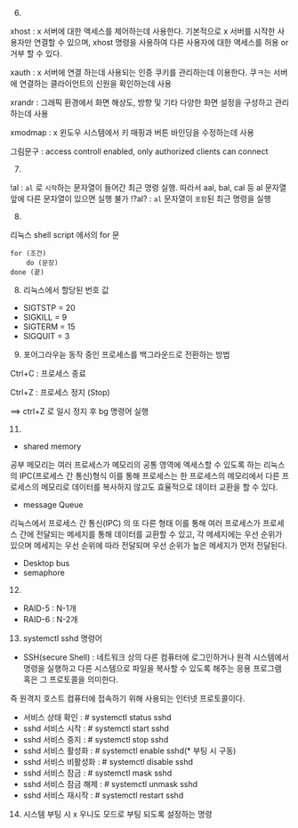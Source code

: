 
6. 
xhost : x 서버에 대한 액세스를 제어하는데 사용한다.
기본적으로 x 서버를 시작한 사용자만 연결할 수 있으며, xhost 명령을 사용하여 다른 사용자에 대한 액세스를 허용 or 거부 할 수 있다.

xauth : x 서버에 연결 하는데 사용되는 인증 쿠키를 관리하는데 이용한다.
쿠ㅋ는 서버에 연결하는 클라이언트의 신원을 확인하는데 사용

xrandr : 그래픽 환경에서 화면 해상도, 방향 및 기타 다양한 화면 설정을 구성하고 관리하는데 사용

xmodmap : x 윈도우 시스템에서 키 매핑과 버튼 바인딩을 수정하는데 사용

그림문구 : access controll enabled, only authorized clients can connect


7. 

!al : `al` 로 `시작`하는 문자열이 들어간 최근 명령 실행. 
따라서 aal, bal, cal 등 al 문자열 앞에 다른 문자열이 있으면 실행 불가
!?al? : `al` 문자열이 `포함`된 최근 명령을 실행 

8. 
리눅스 shell script 에서의 for 문
``` linux
for (조건)
    do (문장)
done (끝)
```

8. 리눅스에서 할당된 번호 값
- SIGTSTP = 20
- SIGKILL = 9
- SIGTERM = 15
- SIGQUIT = 3

9. 포어그라우늗 동작 중인 프로세스를 백그라운드로 전환하는 방법

Ctrl+C : 프로세스 종료

Ctrl+Z : 프로세스 정지 (Stop)

==> ctrl+Z 로 일시 정지 후 bg 명령어 실행


11. 
- shared memory

공부 메모리는 여러 프로세스가 메모리의 공통 영역에 엑세스할 수 있도록 하는 리눅스의 IPC(프로세스 간 통신)형식
이를 통해 프로세스는 한 프로세스의 메모리에서 다른 프로세스의 메모리로 데이터를 복사하지 않고도 효율적으로 데이터 교환을 할 수 있다.

- message Queue

리눅스에서 프로세스 간 통신(IPC) 의 또 다른 형태
이를 통해 여러 프로세스가 프로세스 간에 전달되는 메세지를 통해 데이터를 교환할 수 있고, 각 메세지에는 우선 순위가 있으며 메세지는 우선 순위에 따라 전달되며 우선 순위가 높은 메세지가 먼저 전달된다.

- Desktop bus
- semaphore

12. 
-  RAID-5 : N-1개
-  RAID-6 : N-2개

13. systemctl sshd 명령어

* SSH(secure Shell) : 네트워크 상의 다른 컴퓨터에 로그인하거나 원격 시스템에서 명령을 실행하고 다른 시스템으로 파일을 복사할 수 있도록 해주는 응용 프로그램 혹은 그 프로토콜을 의미한다. 

즉 원격지 호스트 컴퓨터에 접속하기 위해 사용되는 인터넷 프로토콜이다.



- 서비스 상태 확인 : # systemctl status sshd
- sshd 서비스 시작 : # systemctl start sshd
- sshd 서비스 중지 : # systemctl stop sshd
- sshd 서비스 활성화 : # systemctl enable sshd(* 부팅 시 구동)
- sshd 서비스 비활성화 : # systemctl disable sshd
- sshd 서비스 잠금 : # systemctl mask sshd
- sshd 서비스 잠금 해제 : # systemctl unmask sshd
- sshd 서비스 재시작 : # systemctl restart sshd

14. 시스템 부팅 시 x 우니도 모드로 부팅 되도록 설정하는 명령

